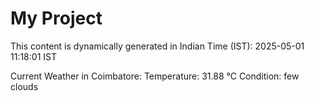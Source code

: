 # My Project

This content is dynamically generated in Indian Time (IST): 2025-05-01 11:18:01 IST


Current Weather in Coimbatore:
Temperature: 31.88 °C
Condition: few clouds
